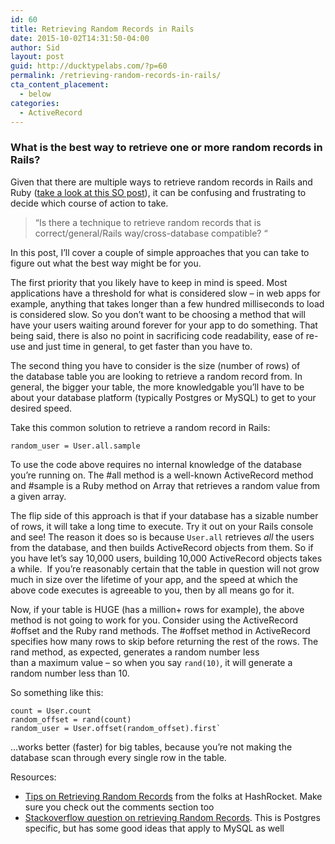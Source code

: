 ```yaml
---
id: 60
title: Retrieving Random Records in Rails
date: 2015-10-02T14:31:50-04:00
author: Sid
layout: post
guid: http://ducktypelabs.com/?p=60
permalink: /retrieving-random-records-in-rails/
cta_content_placement:
  - below
categories:
  - ActiveRecord
---
```

### What is the best way to retrieve one or more random records in Rails?

Given that there are multiple ways to retrieve random records in Rails and Ruby ([take a look at this SO post](http://stackoverflow.com/questions/5297396/quick-random-row-selection-in-postgres)), it can be confusing and frustrating to decide which course of action to take.

> &#8220;Is there a technique to retrieve random records that is correct/general/Rails way/cross-database compatible? &#8220;

In this post, I&#8217;ll cover a couple of simple approaches that you can take to figure out what the best way might be for you.

The first priority that you likely have to keep in mind is speed. Most applications have a threshold for what is considered slow &#8211; in web apps for example, anything that takes longer than a few hundred milliseconds to load is considered slow. So you don&#8217;t want to be choosing a method that will have your users waiting around forever for your app to do something. That being said, there is also no point in sacrificing code readability, ease of re-use and just time in general, to get faster than you have to.

The second thing you have to consider is the size (number of rows) of the database table you are looking to retrieve a random record from. In general, the bigger your table, the more knowledgable you&#8217;ll have to be about your database platform (typically Postgres or MySQL) to get to your desired speed.

Take this common solution to retrieve a random record in Rails:  

    random_user = User.all.sample
    

To use the code above requires no internal knowledge of the database you&#8217;re running on. The #all method is a well-known ActiveRecord method and #sample is a Ruby method on Array that retrieves a random value from a given array.

The flip side of this approach is that if your database has a sizable number of rows, it will take a long time to execute. Try it out on your Rails console and see! The reason it does so is because `User.all` retrieves _all_ the users from the database, and then builds ActiveRecord objects from them. So if you have let&#8217;s say 10,000 users, building 10,000 ActiveRecord objects takes a while.  If you&#8217;re reasonably certain that the table in question will not grow much in size over the lifetime of your app, and the speed at which the above code executes is agreeable to you, then by all means go for it.

Now, if your table is HUGE (has a million+ rows for example), the above method is not going to work for you. Consider using the ActiveRecord #offset and the Ruby rand methods. The #offset method in ActiveRecord specifies how many rows to skip before returning the rest of the rows. The rand method, as expected, generates a random number less than a maximum value &#8211; so when you say `rand(10)`, it will generate a random number less than 10.

So something like this:

    count = User.count
    random_offset = rand(count)
    random_user = User.offset(random_offset).first`
    

&#8230;works better (faster) for big tables, because you&#8217;re not making the database scan through every single row in the table.

Resources:

  * [Tips on Retrieving Random Records](http://hashrocket.com/blog/posts/rails-quick-tips-random-records) from the folks at HashRocket. Make sure you check out the comments section too
  * [Stackoverflow question on retrieving Random Records](http://stackoverflow.com/questions/5297396/quick-random-row-selection-in-postgres). This is Postgres specific, but has some good ideas that apply to MySQL as well